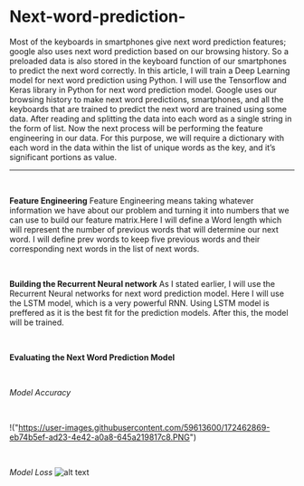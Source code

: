# Next-word-prediction-
Most of the keyboards in smartphones give next word prediction features; google also uses next word prediction based on our browsing history. So a preloaded data is also stored in the keyboard function of our smartphones to predict the next word correctly. In this article, I will train a Deep Learning model for next word prediction using Python. I will use the Tensorflow and Keras library in Python for next word prediction model. Google uses our browsing history to make next word predictions, smartphones, and all the keyboards that are trained to predict the next word are trained using some data.
After reading and splitting the data into each word as a single string in the form of list. Now the next process will be performing the feature engineering in our data. For this purpose, we will require a dictionary with each word in the data within the list of unique words as the key, and it’s significant portions as value.

---
 <br />
 
**Feature Engineering**
Feature Engineering means taking whatever information we have about our problem and turning it into numbers that we can use to build our feature matrix.Here I will define a Word length which will represent the number of previous words that will determine our next word. I will define prev words to keep five previous words and their corresponding next words in the list of next words.

 <br />
 
**Building the Recurrent Neural network**
As I stated earlier, I will use the Recurrent Neural networks for next word prediction model. Here I will use the LSTM model, which is a very powerful RNN. Using LSTM model is preffered as it is the best fit for the prediction models. After this, the model will be trained.

 <br />
 
**Evaluating the Next Word Prediction Model**

 <br />
 
*Model Accuracy*

 <br />
 
 
!("https://user-images.githubusercontent.com/59613600/172462869-eb74b5ef-ad23-4e42-a0a8-645a219817c8.PNG")

 <br />
 

*Model Loss*
![alt text](git2.jpg)
